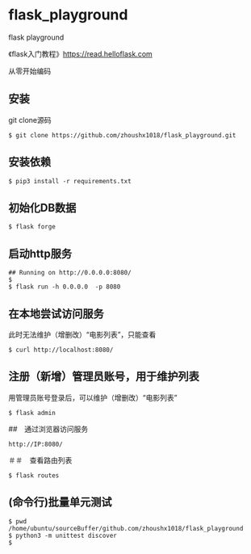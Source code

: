 # flask_playground
flask playground

《flask入门教程》https://read.helloflask.com 

从零开始编码


## 安装

git clone源码
```
$ git clone https://github.com/zhoushx1018/flask_playground.git
```

## 安装依赖
```
$ pip3 install -r requirements.txt
```

## 初始化DB数据

```
$ flask forge
```

## 启动http服务

```
## Running on http://0.0.0.0:8080/
$ 
$ flask run -h 0.0.0.0  -p 8080 
```

## 在本地尝试访问服务
此时无法维护（增删改）“电影列表”，只能查看
```
$ curl http://localhost:8080/
```

## 注册（新增）管理员账号，用于维护列表
用管理员账号登录后，可以维护（增删改）“电影列表”
```
$ flask admin

```



##　通过浏览器访问服务

```
http://IP:8080/
```

＃＃　查看路由列表

```
$ flask routes
```



##  (命令行)批量单元测试

```
$ pwd
/home/ubuntu/sourceBuffer/github.com/zhoushx1018/flask_playground
$ python3 -m unittest discover
$ 
```

